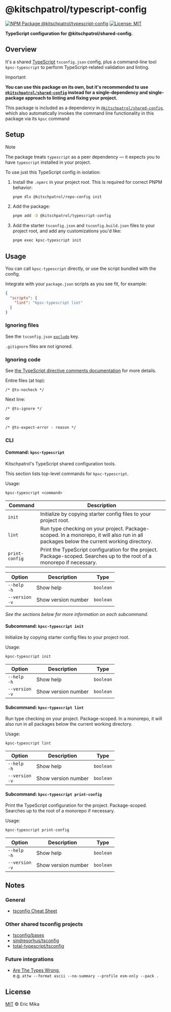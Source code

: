 <!--+ Warning: Content inside HTML comment blocks was generated by mdat and may be overwritten. +-->

<!-- title -->

# @kitschpatrol/typescript-config

<!-- /title -->

<!-- badges -->

[![NPM Package @kitschpatrol/typescript-config](https://img.shields.io/npm/v/@kitschpatrol/typescript-config.svg)](https://npmjs.com/package/@kitschpatrol/typescript-config)
[![License: MIT](https://img.shields.io/badge/License-MIT-yellow.svg)](https://opensource.org/licenses/MIT)

<!-- /badges -->

<!-- description -->

**TypeScript configuration for @kitschpatrol/shared-config.**

<!-- /description -->

## Overview

It's a shared [TypeScript](https://www.typescriptlang.org/) `tsconfig.json` config, plus a command-line tool `kpsc-typescript` to perform TypeScript-related validation and linting.

<!-- recommendation -->

> [!Important]
>
> **You can use this package on its own, but it's recommended to use [`@kitschpatrol/shared-config`](https://www.npmjs.com/package/@kitschpatrol/shared-config) instead for a single-dependency and single-package approach to linting and fixing your project.**
>
> This package is included as a dependency in [`@kitschpatrol/shared-config`](https://www.npmjs.com/package/@kitschpatrol/shared-config), which also automatically invokes the command line functionality in this package via its `kpsc` command

<!-- /recommendation -->

## Setup

> [!Note]
>
> The package treats `typescript` as a peer dependency — it expects you to have `typescript` installed in your project.

To use just this TypeScript config in isolation:

1. Install the `.npmrc` in your project root. This is required for correct PNPM behavior:

   ```sh
   pnpm dlx @kitschpatrol/repo-config init
   ```

2. Add the package:

   ```sh
   pnpm add -D @kitschpatrol/typescript-config
   ```

3. Add the starter `tsconfig.json` and `tsconfig.build.json` files to your project root, and add any customizations you'd like:

   ```sh
   pnpm exec kpsc-typescript init
   ```

## Usage

You can call `kpsc-typescript` directly, or use the script bundled with the config.

Integrate with your `package.json` scripts as you see fit, for example:

```json
{
  "scripts": {
    "lint": "kpsc-typescript lint"
  }
}
```

### Ignoring files

See the `tsconfig.json` [`exclude`](https://www.typescriptlang.org/tsconfig/#exclude) key.

`.gitignore` files are not ignored.

### Ignoring code

See [the TypeScript directive comments documentation](https://www.typescriptlang.org/docs/handbook/release-notes/typescript-3-9.html#improved-checking-for-js-files) for more details.

Entire files (at top):

`/* @ts-nocheck */`

Next line:

`/* @ts-ignore */`

or

`/* @ts-expect-error - reason */`

### CLI

<!-- cli-help -->

#### Command: `kpsc-typescript`

Kitschpatrol's TypeScript shared configuration tools.

This section lists top-level commands for `kpsc-typescript`.

Usage:

```txt
kpsc-typescript <command>
```

| Command        | Description                                                                                                                             |
| -------------- | --------------------------------------------------------------------------------------------------------------------------------------- |
| `init`         | Initialize by copying starter config files to your project root.                                                                        |
| `lint`         | Run type checking on your project. Package-scoped. In a monorepo, it will also run in all packages below the current working directory. |
| `print-config` | Print the TypeScript configuration for the project. Package-scoped. Searches up to the root of a monorepo if necessary.                 |

| Option              | Description         | Type      |
| ------------------- | ------------------- | --------- |
| `--help`<br>`-h`    | Show help           | `boolean` |
| `--version`<br>`-v` | Show version number | `boolean` |

_See the sections below for more information on each subcommand._

#### Subcommand: `kpsc-typescript init`

Initialize by copying starter config files to your project root.

Usage:

```txt
kpsc-typescript init
```

| Option              | Description         | Type      |
| ------------------- | ------------------- | --------- |
| `--help`<br>`-h`    | Show help           | `boolean` |
| `--version`<br>`-v` | Show version number | `boolean` |

#### Subcommand: `kpsc-typescript lint`

Run type checking on your project. Package-scoped. In a monorepo, it will also run in all packages below the current working directory.

Usage:

```txt
kpsc-typescript lint
```

| Option              | Description         | Type      |
| ------------------- | ------------------- | --------- |
| `--help`<br>`-h`    | Show help           | `boolean` |
| `--version`<br>`-v` | Show version number | `boolean` |

#### Subcommand: `kpsc-typescript print-config`

Print the TypeScript configuration for the project. Package-scoped. Searches up to the root of a monorepo if necessary.

Usage:

```txt
kpsc-typescript print-config
```

| Option              | Description         | Type      |
| ------------------- | ------------------- | --------- |
| `--help`<br>`-h`    | Show help           | `boolean` |
| `--version`<br>`-v` | Show version number | `boolean` |

<!-- /cli-help -->

## Notes

### General

- [tsconfig Cheat Sheet](https://www.totaltypescript.com/tsconfig-cheat-sheet)

### Other shared tsconfig projects

- [tsconfig/bases](https://github.com/tsconfig/bases)
- [sindresorhus/tsconfig](https://github.com/sindresorhus/tsconfig)
- [total-typescript/tsconfig](https://github.com/total-typescript/tsconfig)

### Future integrations

- [Are The Types Wrong](https://github.com/arethetypeswrong/arethetypeswrong.github.io),\
  e.g. `attw --format ascii --no-summary --profile esm-only --pack .`

<!-- license -->

## License

[MIT](license.txt) © Eric Mika

<!-- /license -->
